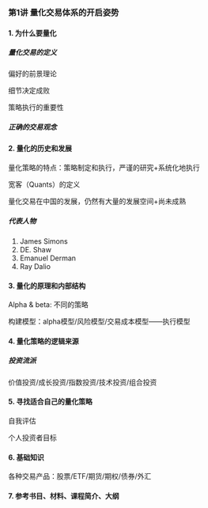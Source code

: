 ### 第1讲  量化交易体系的开启姿势

#### 1. 为什么要量化

##### 量化交易的定义

偏好的前景理论

细节决定成败

策略执行的重要性

##### 正确的交易观念

#### 2. 量化的历史和发展

量化策略的特点：策略制定和执行，严谨的研究+系统化地执行

宽客（Quants）的定义

量化交易在中国的发展，仍然有大量的发展空间+尚未成熟

##### 代表人物

1. James Simons
2. DE. Shaw
3. Emanuel Derman
4. Ray Dalio

#### 3. 量化的原理和内部结构

Alpha & beta: 不同的策略

构建模型：alpha模型/风险模型/交易成本模型——执行模型

#### 4. 量化策略的逻辑来源

##### 投资流派

价值投资/成长投资/指数投资/技术投资/组合投资

#### 5. 寻找适合自己的量化策略

自我评估

个人投资者目标

#### 6. 基础知识

各种交易产品：股票/ETF/期货/期权/债券/外汇

#### 7. 参考书目、材料、课程简介、大纲

